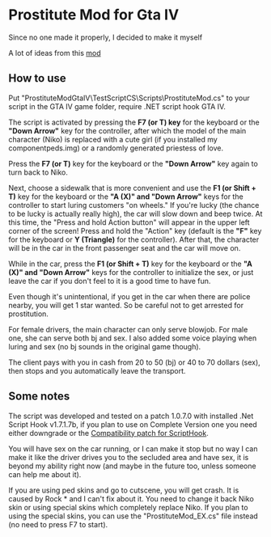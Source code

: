 # Prostitute Mod for Gta IV

Since no one made it properly, I decided to make it myself

A lot of ideas from this [mod](https://libertycity.net/files/gta-4/71666-prostitution-mod-v0.9.html)

## How to use

Put "ProstituteModGtaIV\TestScriptCS\Scripts\ProstituteMod.cs" to your script in the GTA IV game folder, require .NET script hook GTA IV.

The script is activated by pressing the **F7 (or T) key** for the keyboard or the **"Down Arrow"** key for the controller, after which the model of the main character (Niko) is replaced with a cute girl (if you installed my componentpeds.img) or a randomly generated priestess of love.

Press the **F7 (or T)** key for the keyboard or the **"Down Arrow"** key again to turn back to Niko.

Next, choose a sidewalk that is more convenient and use the **F1 (or Shift + T)** key for the keyboard or the **"A (X)" and "Down Arrow"** keys for the controller to start luring customers "on wheels." If you're lucky (the chance to be lucky is actually really high), the car will slow down and beep twice. At this time, the "Press and hold Action button" will appear in the upper left corner of the screen! Press and hold the "Action" key (default is the **"F"** key for the keyboard or **Y (Triangle)** for the controller). After that, the character will be in the car in the front passenger seat and the car will move on.

While in the car, press the **F1 (or Shift + T)** key for the keyboard or the **"A (X)" and "Down Arrow"** keys for the controller to initialize the sex, or just leave the car if you don't feel to it is a good time to have fun.

Even though it's unintentional, if you get in the car when there are police nearby, you will get 1 star wanted. So be careful not to get arrested for prostitution.

For female drivers, the main character can only serve blowjob. For male one, she can serve both bj and sex. I also added some voice playing when luring and sex (no bj sounds in the original game though).

The client pays with you in cash from 20 to 50 (bj) or 40 to 70 dollars (sex), then stops and you automatically leave the transport.

## Some notes

The script was developed and tested on a patch 1.0.7.0 with installed .Net Script Hook v1.7.1.7b, if you plan to use on Complete Version one you need either downgrade or the [Compatibility patch for ScriptHook](https://www.lcpdfr.com/downloads/gta4mods/g17media/26726-compatibility-patch-for-gta-iv-complete-edition/).

You will have sex on the car running, or I can make it stop but no way I can make it like the driver drives you to the secluded area and have sex, it is beyond my ability right now (and maybe in the future too, unless someone can help me about it).

If you are using ped skins and go to cutscene, you will get crash. It is caused by Rock \* and I can't fix about it. You need to change it back Niko skin or using special skins which completely replace Niko. If you plan to using the special skins, you can use the "ProstituteMod_EX.cs" file instead (no need to press F7 to start).
